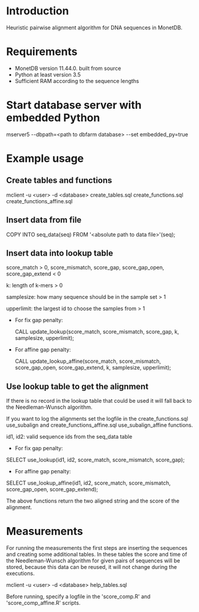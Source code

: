 # Introduction

Heuristic pairwise alignment algorithm for DNA sequences in MonetDB.

# Requirements

- MonetDB version 11.44.0. built from source
- Python at least version 3.5
- Sufficient RAM according to the sequence lengths

# Start database server with embedded Python

mserver5 --dbpath=\<path to dbfarm database\> --set embedded_py=true

# Example usage

## Create tables and functions

mclient -u \<user\> -d \<database\> create_tables.sql create_functions.sql create_functions_affine.sql

## Insert data from file
COPY INTO seq_data(seq) FROM '\<absolute path to data file\>'(seq);

## Insert data into lookup table

score_match \> 0, score_mismatch, score_gap, score_gap_open, score_gap_extend \< 0

k: length of k-mers \> 0

samplesize: how many sequence should be in the sample set \> 1

upperlimit: the largest id to choose the samples from \> 1

- For fix gap penalty:

  CALL update_lookup(score_match, score_mismatch, score_gap, k, samplesize, upperlimit);

- For affine gap penalty:

  CALL update_lookup_affine(score_match, score_mismatch, score_gap_open, score_gap_extend, k, samplesize, upperlimit);

## Use lookup table to get the alignment

If there is no record in the lookup table that could be used it will fall back to the Needleman-Wunsch algorithm.

If you want to log the alignments set the logfile in the create_functions.sql use_subalign and create_functions_affine.sql use_subalign_affine functions.

id1, id2: valid sequence ids from the seq_data table

- For fix gap penalty:

SELECT use_lookup(id1, id2, score_match, score_mismatch, score_gap);

- For affine gap penalty:

SELECT use_lookup_affine(id1, id2, score_match, score_mismatch, score_gap_open, score_gap_extend);

The above functions return the two aligned string and the score of the alignment.

# Measurements

For running the measurements the first steps are inserting the sequences and creating some additional tables.
In these tables the score and time of the Needleman-Wunsch algorithm for given pairs of sequences will be stored, because this data can be reused, it will not change during the executions.

mclient -u \<user\> -d \<database\> help_tables.sql

Before running, specify a logfile in the 'score_comp.R' and 'score_comp_affine.R' scripts.
